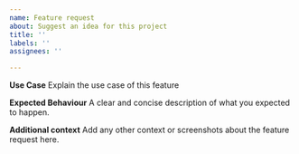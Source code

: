 ```yaml
---
name: Feature request
about: Suggest an idea for this project
title: ''
labels: ''
assignees: ''

---
```


**Use Case**
Explain the use case of this feature

**Expected Behaviour**
A clear and concise description of what you expected to happen.

**Additional context**
Add any other context or screenshots about the feature request here.
